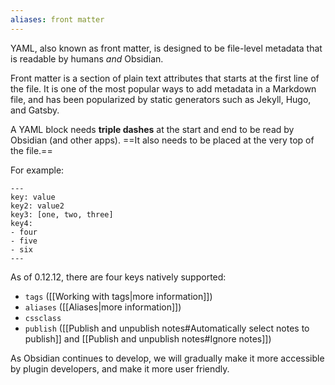 ```yaml
---
aliases: front matter
---
```


YAML, also known as front matter, is designed to be file-level metadata that is readable by humans *and* Obsidian.

Front matter is a section of plain text attributes that starts at the first line of the file. It is one of the most popular ways to add metadata in a Markdown file, and has been popularized by static generators such as Jekyll, Hugo, and Gatsby.

A YAML block needs **triple dashes** at the start and end to be read by Obsidian (and other apps). ==It also needs to be placed at the very top of the file.==

For example:

```
---
key: value
key2: value2
key3: [one, two, three]
key4:
- four
- five
- six
---
```

As of 0.12.12, there are four keys natively supported:

- `tags` ([[Working with tags|more information]])
- `aliases` ([[Aliases|more information]])
- `cssclass`
- `publish` ([[Publish and unpublish notes#Automatically select notes to publish]] and [[Publish and unpublish notes#Ignore notes]])

As Obsidian continues to develop, we will gradually make it more accessible by plugin developers, and make it more user friendly.
